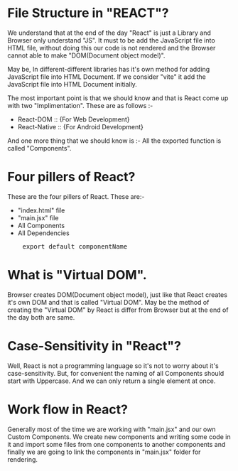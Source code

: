 # File Structure in "REACT"?

We understand that at the end of the day "React" is just a Library and Browser only understand "JS". It must to be add the JavaScript file into HTML file, without doing this our code is not rendered and the Browser cannot able to make "DOM(Document object model)". 

May be, In different-different libraries has it's own method for adding JavaScript file into HTML Document. If we consider "vite" it add the JavaScript file into HTML Document initially. 

The most important point is that we should know and that is React come up with two "Implimentation". These are as follows :-
- React-DOM     ::  {For Web Development}
- React-Native  ::  {For Android Development}

And one more thing that we should know is :- All the exported function is called "Components".

# Four pillers of React?

These are the four pillers of React. These are:- 

- "index.html" file
- "main.jsx" file
- All Components
- All Dependencies

<pre>
    export default componentName
</pre>

# What is "Virtual DOM".

Browser creates DOM(Document object model), just like that React creates it's own DOM and that is called "Virtual DOM". May be the method of creating the "Virtual DOM" by React is differ from Browser but at the end of the day both are same.

# Case-Sensitivity in "React"?

Well, React is not a programming language so it's not to worry about it's case-sensitivity. But, for convenient the naming of all Components should start with Uppercase. And we can only return a single element at once.

# Work flow in React?

Generally most of the time we are working with "main.jsx" and our own Custom Components. We create new components and writing some code in it and import some files from one components to another components and finally we are going to link the components in "main.jsx" folder for rendering.
